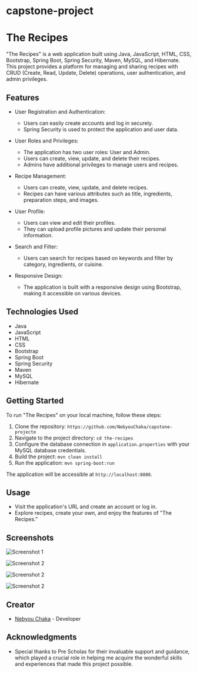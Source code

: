 # capstone-project
# The Recipes

"The Recipes" is a web application built using Java, JavaScript, HTML, CSS, Bootstrap, Spring Boot, Spring Security, Maven, MySQL, and Hibernate. This project provides a platform for managing and sharing recipes with CRUD (Create, Read, Update, Delete) operations, user authentication, and admin privileges.

## Features

- User Registration and Authentication:
    - Users can easily create accounts and log in securely.
    - Spring Security is used to protect the application and user data.

- User Roles and Privileges:
    - The application has two user roles: User and Admin.
    - Users can create, view, update, and delete their recipes.
    - Admins have additional privileges to manage users and recipes.

- Recipe Management:
    - Users can create, view, update, and delete recipes.
    - Recipes can have various attributes such as title, ingredients, preparation steps, and images.

- User Profile:
    - Users can view and edit their profiles.
    - They can upload profile pictures and update their personal information.

- Search and Filter:
    - Users can search for recipes based on keywords and filter by category, ingredients, or cuisine.

- Responsive Design:
    - The application is built with a responsive design using Bootstrap, making it accessible on various devices.

## Technologies Used

- Java
- JavaScript
- HTML
- CSS
- Bootstrap
- Spring Boot
- Spring Security
- Maven
- MySQL
- Hibernate

## Getting Started

To run "The Recipes" on your local machine, follow these steps:

1. Clone the repository: `https://github.com/NebyouChaka/capstone-projecte`
2. Navigate to the project directory: `cd the-recipes`
3. Configure the database connection in `application.properties` with your MySQL database credentials.
4. Build the project: `mvn clean install`
5. Run the application: `mvn spring-boot:run`

The application will be accessible at `http://localhost:8080`.

## Usage

- Visit the application's URL and create an account or log in.
- Explore recipes, create your own, and enjoy the features of "The Recipes."

## Screenshots

![Screenshot 1](C:\Users\nebyo\Devlopment\recipes\src\main\webapp\pub\images\recepe_home_page.png "The Recipes Home Page")

![Screenshot 2](C:\Users\nebyo\Devlopment\recipes\src\main\webapp\pub\images\userRegister.png)

![Screenshot 2](C:\Users\nebyo\Devlopment\recipes\src\main\webapp\pub\images\favoritePage.png)

![Screenshot 2](C:\Users\nebyo\Devlopment\recipes\src\main\webapp\pub\images\categoryPage.png)

## Creator

- [Nebyou Chaka](https://github.com/NebyouChaka) - Developer




## Acknowledgments

- Special thanks to Pre Scholas for their invaluable support and guidance, which played a crucial role in helping me acquire the wonderful skills and experiences that made this project possible.